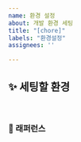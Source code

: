 ```yaml
---
name: 환경 설정
about: 개발 환경 세팅
title: "[chore]"
labels: "환경설정"
assignees: ''

---
```


## ✨ 세팅할 환경

<br>

### 📕 래퍼런스